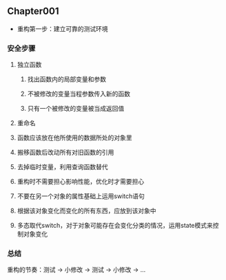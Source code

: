 ## Chapter001

- 重构第一步：建立可靠的测试环境

### 安全步骤

1. 独立函数

    1. 找出函数内的局部变量和参数
    
    1. 不被修改的变量当程参数传入新的函数
    
    1. 只有一个被修改的变量被当成返回值
   
1. 重命名

1. 函数应该放在他所使用的数据所处的对象里

1. 搬移函数后改动所有对旧函数的引用

1. 去掉临时变量，利用查询函数替代

1. 重构时不需要担心影响性能，优化时才需要担心

1. 不要在另一个对象的属性基础上运用switch语句

1. 根据该对象变化而变化的所有东西，应放到该对象中

1. 多态取代switch，对于对象可能存在会变化分类的情况，运用state模式来控制对象变化

### 总结
 
重构的节奏：测试 -> 小修改 -> 测试 -> 小修改 -> ...